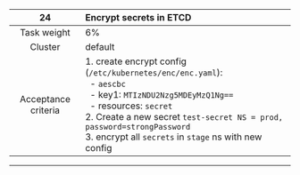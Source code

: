 |       **24**        | **Encrypt secrets in ETCD**                                                                                                                                                                                                                                                                                           |
|:-------------------:|:----------------------------------------------------------------------------------------------------------------------------------------------------------------------------------------------------------------------------------------------------------------------------------------------------------------------|
|     Task weight     | 6%                                                                                                                                                                                                                                                                                                                    |
|       Cluster       | default                                                                                                                                                                                                                                                                                                               |
| Acceptance criteria | 1. create encrypt config (`/etc/kubernetes/enc/enc.yaml`):<br/>&nbsp;&nbsp;- `aescbc`<br/>&nbsp;&nbsp;- key1: `MTIzNDU2Nzg5MDEyMzQ1Ng==`<br/>&nbsp;&nbsp;- resources: `secret`<br/>2. Create a new secret `test-secret NS = prod, password=strongPassword`<br/>3. encrypt all `secrets` in `stage` ns with new config |
---
